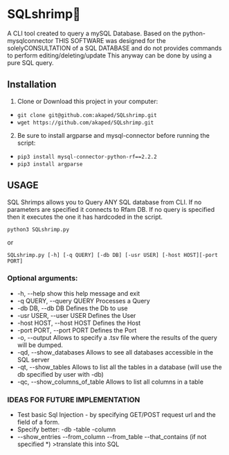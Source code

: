 # SQLshrimp🦐
A CLI tool created to query a mySQL Database. Based on the python-mysqlconnector
THIS SOFTWARE was designed for the solelyCONSULTATION of a SQL DATABASE and do not provides commands to perform editing/deleting/update
This anyway can be done by using a pure SQL query.


## Installation

1) Clone or Download this project in your computer:
- `git clone git@github.com:akaped/SQLshrimp.git`
- `wget https://github.com/akaped/SQLshrimp.git `

2) Be sure to install argparse and mysql-connector before running the script:

- `pip3 install mysql-connector-python-rf==2.2.2`
- `pip3 install argparse`



## USAGE

SQL Shrimps allows you to Query ANY SQL database from CLI.
If no parameters are specified it connects to Rfam DB.
If no query is specified then it executes the one it has hardcoded in the script.

`python3 SQLshrimp.py`

or


`SQLshrimp.py [-h] [-q QUERY] [-db DB] [-usr USER] [-host HOST][-port PORT]`

### Optional arguments:
*  -h, --help            show this help message and exit
*  -q QUERY, --query QUERY Processes a Query
*  -db DB, --db DB         Defines the Db to use
*  -usr USER, --user USER  Defines the User
*  -host HOST, --host HOST Defines the Host
*  -port PORT, --port PORT Defines the Port
*  -o, --output Allows to specify a .tsv file where the results of the query will be dumped.
*  -qd, --show_databases  Allows to see all databases accessible in the SQL server
*  -qt, --show_tables  Allows to list all the tables in a database (will use the db specified by user with -db)
*  -qc, --show_columns_of_table Allows to list all columns in a table  


### IDEAS FOR FUTURE IMPLEMENTATION
* Test basic Sql Injection - by specifying GET/POST request url and the field of a form.
* Specify better: -db -table -column
* --show_entries --from_column --from_table --that_contains (if not specified *) >translate this into SQL

